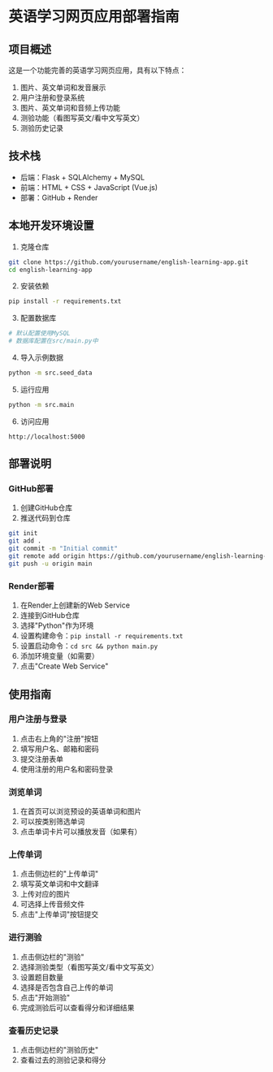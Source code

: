 # 英语学习网页应用部署指南

## 项目概述

这是一个功能完善的英语学习网页应用，具有以下特点：

1. 图片、英文单词和发音展示
2. 用户注册和登录系统
3. 图片、英文单词和音频上传功能
4. 测验功能（看图写英文/看中文写英文）
5. 测验历史记录

## 技术栈

- 后端：Flask + SQLAlchemy + MySQL
- 前端：HTML + CSS + JavaScript (Vue.js)
- 部署：GitHub + Render

## 本地开发环境设置

1. 克隆仓库
```bash
git clone https://github.com/yourusername/english-learning-app.git
cd english-learning-app
```

2. 安装依赖
```bash
pip install -r requirements.txt
```

3. 配置数据库
```bash
# 默认配置使用MySQL
# 数据库配置在src/main.py中
```

4. 导入示例数据
```bash
python -m src.seed_data
```

5. 运行应用
```bash
python -m src.main
```

6. 访问应用
```
http://localhost:5000
```

## 部署说明

### GitHub部署

1. 创建GitHub仓库
2. 推送代码到仓库
```bash
git init
git add .
git commit -m "Initial commit"
git remote add origin https://github.com/yourusername/english-learning-app.git
git push -u origin main
```

### Render部署

1. 在Render上创建新的Web Service
2. 连接到GitHub仓库
3. 选择"Python"作为环境
4. 设置构建命令：`pip install -r requirements.txt`
5. 设置启动命令：`cd src && python main.py`
6. 添加环境变量（如需要）
7. 点击"Create Web Service"

## 使用指南

### 用户注册与登录

1. 点击右上角的"注册"按钮
2. 填写用户名、邮箱和密码
3. 提交注册表单
4. 使用注册的用户名和密码登录

### 浏览单词

1. 在首页可以浏览预设的英语单词和图片
2. 可以按类别筛选单词
3. 点击单词卡片可以播放发音（如果有）

### 上传单词

1. 点击侧边栏的"上传单词"
2. 填写英文单词和中文翻译
3. 上传对应的图片
4. 可选择上传音频文件
5. 点击"上传单词"按钮提交

### 进行测验

1. 点击侧边栏的"测验"
2. 选择测验类型（看图写英文/看中文写英文）
3. 设置题目数量
4. 选择是否包含自己上传的单词
5. 点击"开始测验"
6. 完成测验后可以查看得分和详细结果

### 查看历史记录

1. 点击侧边栏的"测验历史"
2. 查看过去的测验记录和得分

